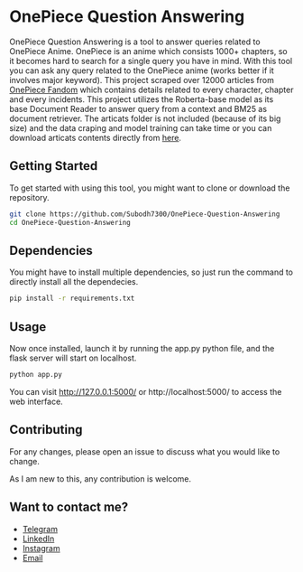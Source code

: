 # OnePiece Question Answering

OnePiece Question Answering is a tool to answer queries related to OnePiece Anime. OnePiece is an anime which consists 1000+ chapters, so it becomes hard to search for a single query you have in mind. With this tool you can ask any query related to the OnePiece anime (works better if it involves major keyword). This project scraped over 12000 articles from [OnePiece Fandom]() which contains details related to every character, chapter and every incidents. This project utilizes the Roberta-base model as its base Document Reader to answer query from a context and BM25 as document retriever. The articats folder is not included (because of its big size) and the data craping and model training can take time or you can download articats contents directly from [here]().

## Getting Started

To get started with using this tool, you might want to clone or download the repository.

```bash
git clone https://github.com/Subodh7300/OnePiece-Question-Answering
cd OnePiece-Question-Answering
```

## Dependencies

You might have to install multiple dependencies, so just run the command to directly install all the dependecies.
```bash
pip install -r requirements.txt
```

## Usage

Now once installed, launch it by running the app.py python file, and the flask server will start on localhost.
```bash
python app.py
```

You can visit http://127.0.0.1:5000/ or http://localhost:5000/ to access the web interface.

## Contributing

For any changes, please open an issue 
to discuss what you would like to change.

As I am new to this, any contribution is welcome.

## Want to contact me?
* [Telegram](https://t.me/subodh79)
* [LinkedIn](https://www.linkedin.com/in/subodh-uniyal-655328230)
* [Instagram](https://www.instagram.com/subodh_7300/)
* [Email](s.subodh7976@gmail.com)